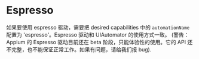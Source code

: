 # Espresso

如果要使用 espresso 驱动，需要把 desired capabilities 中的 `automationName` 配置为 'espresso'。Espresso 驱动和 UIAutomator 的使用方式一致。 (警告：Appium 的 Espresso 驱动目前还在 beta 阶段，只能体验性的使用。它的 API 还不完整，也不能保证正常工作。如果有问题，请给我们报 bug). 